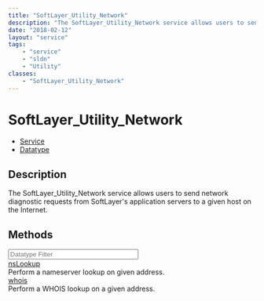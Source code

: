 ```yaml
---
title: "SoftLayer_Utility_Network"
description: "The SoftLayer_Utility_Network service allows users to send network diagnostic requests from SoftLayer's application serv... "
date: "2018-02-12"
layout: "service"
tags:
    - "service"
    - "sldn"
    - "Utility"
classes:
    - "SoftLayer_Utility_Network"
---
```

# SoftLayer_Utility_Network
<div id='service-datatype'>
    <ul id='sldn-reference-tabs'>
    <li id='service'> <a href='/reference/services/SoftLayer_Utility_Network' >Service</a></li>    <li id='datatype'> <a href='/reference/datatypes/SoftLayer_Utility_Network' >Datatype</a></li>
    </ul>
</div>

## Description
The SoftLayer_Utility_Network service allows users to send network diagnostic requests from SoftLayer's application servers to a given host on the Internet. 
        
        
<div id="properties" class="content">
    <h2>Methods</h2>
    <div class="view-filters">
        <div class="clearfix">
            <div class="search-input-box">
                <input placeholder="Datatype Filter" onkeyup="titleSearch(inputId='edit-combine', divId='method-div', elementClass='method-row')" 
                    type="text" id="edit-combine" value="" size="30" maxlength="128" class="form-text">
            </div>
        </div>
    </div>
    <div id="method-div">
            <div class="method-row">
                        <span class='view-field-title'><a href='/reference/services/SoftLayer_Utility_Network/nsLookup'> nsLookup</a> </span>
            <div class='views-field-body'>Perform a nameserver lookup on given address.</div>
        </div>
            <div class="method-row">
                        <span class='view-field-title'><a href='/reference/services/SoftLayer_Utility_Network/whois'> whois</a> </span>
            <div class='views-field-body'>Perform a WHOIS lookup on a given address.</div>
        </div>
        </div>
</div>

